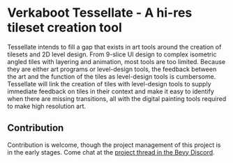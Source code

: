 # Verkaboot Tessellate - A hi-res tileset creation tool

Tessellate intends to fill a gap that exists in art tools around the creation of tilesets and 2D level design. From 9-slice UI design to complex isometric angled tiles with layering and animation, most tools are too limited. Because they are either art programs or level-design tools, the feedback between the art and the function of the tiles as level-design tools is cumbersome. Tessellate will link the creation of tiles with level-design tools to supply immediate feedback on tiles in their context and make it easy to identify when there are missing transitions, all with the digital painting tools required to make high resolution art.

## Contribution
Contribution is welcome, though the project management of this project is in the early stages. Come chat at the [project thread in the Bevy Discord](https://discord.com/channels/691052431525675048/1305755577758253118).

